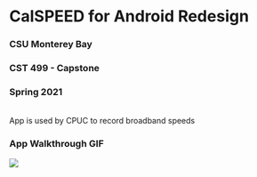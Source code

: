 # CalSPEED for Android Redesign

### CSU Monterey Bay 
### CST 499 - Capstone
### Spring 2021

<br>
App is used by CPUC to record broadband speeds


### App Walkthrough GIF 
![](https://recordit.co/2OC6NPuepW.gif)


